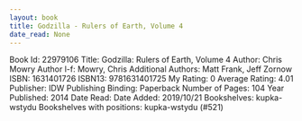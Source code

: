 ```yaml
---
layout: book
title: Godzilla - Rulers of Earth, Volume 4
date_read: None
---
```


Book Id: 22979106
Title: Godzilla: Rulers of Earth, Volume 4
Author: Chris Mowry
Author l-f: Mowry, Chris
Additional Authors: Matt Frank, Jeff Zornow
ISBN: 1631401726
ISBN13: 9781631401725
My Rating: 0
Average Rating: 4.01
Publisher: IDW Publishing
Binding: Paperback
Number of Pages: 104
Year Published: 2014
Date Read: 
Date Added: 2019/10/21
Bookshelves: kupka-wstydu
Bookshelves with positions: kupka-wstydu (#521)

